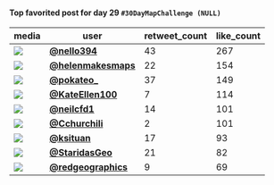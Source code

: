 #### Top favorited post for day 29 `#30DayMapChallenge (NULL)`
| media                                                                                         | user                                                                                   |   retweet_count |   like_count |
|-----------------------------------------------------------------------------------------------|----------------------------------------------------------------------------------------|-----------------|--------------|
| ![](https://pbs.twimg.com/media/FFDdH6GWQAIGwqi.jpg)                                          | **[@nello394](https://twitter.com/nello394/status/1465244390574673922)**               |              43 |          267 |
| ![](https://pbs.twimg.com/media/FFXpAt0WUAYITzP.jpg)                                          | **[@helenmakesmaps](https://twitter.com/helenmakesmaps/status/1465333480980684807)**   |              22 |          154 |
| ![](https://pbs.twimg.com/media/FFPlFz6XwAEOpl8.png)                                          | **[@pokateo_](https://twitter.com/pokateo_/status/1465296990284271628)**               |              37 |          149 |
| ![](https://pbs.twimg.com/media/FFYQEBPXMAIbv_o.jpg)                                          | **[@KateEllen100](https://twitter.com/KateEllen100/status/1465377717348716547)**       |               7 |          114 |
| ![](https://pbs.twimg.com/media/FFTHSvDX0AIbYLi.jpg)                                          | **[@neilcfd1](https://twitter.com/neilcfd1/status/1465221027051589636)**               |              14 |          101 |
| ![](https://pbs.twimg.com/media/FFZAgwrXMAMcD7D.jpg)                                          | **[@Cchurchili](https://twitter.com/Cchurchili/status/1465430494020091907)**           |               2 |          101 |
| ![](https://pbs.twimg.com/media/FFQbdnSXsAEQ4zi.jpg)                                          | **[@ksituan](https://twitter.com/ksituan/status/1465342788896133121)**                 |              17 |           93 |
| ![](https://pbs.twimg.com/media/FFWH_2eXoAYsori.jpg)                                          | **[@StaridasGeo](https://twitter.com/StaridasGeo/status/1465227424807985153)**         |              21 |           82 |
| ![](https://pbs.twimg.com/media/FFWwD-vXwAMQ649.jpg)                                          | **[@redgeographics](https://twitter.com/redgeographics/status/1465271194794573824)**   |               9 |           69 |
 
